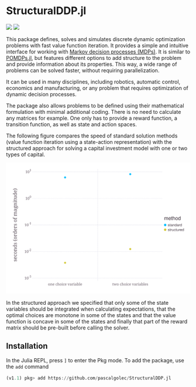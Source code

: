 # StructuralDDP.jl


[![][docs-dev-img]][docs-dev-url] [![][travis-img]][travis-url]


This package defines, solves and simulates discrete dynamic optimization problems with fast value function iteration. It provides a simple and intuitive interface for working with [Markov decision processes (MDPs)](https://en.wikipedia.org/wiki/Markov_decision_process). It is similar to [POMDPs.jl](https://github.com/JuliaPOMDP/POMDPs.jl), but features different options to add structure to the problem and provide information about its properties. This way, a wide range of problems can be solved faster, without requiring parallelization.

It can be used in many disciplines, including robotics, automatic control, economics and manufacturing, or any problem that requires optimization of dynamic decision processes.

The package also allows problems to be defined using their mathematical formulation with minimal additional coding. There is no need to calculate any matrices for example. One only has to provide a reward function, a transition function, as well as state and action spaces.

The following figure compares the speed of standard solution methods (value function iteration using a state-action representation) with the structured approach for solving a capital investment model with one or two types of capital.

![alt text](benchmark/compare.svg "Benchmarking acceleration")

In the structured approach we specified that only some of the state variables should be integrated when calculating expectations, that the optimal choices are monotone in some of the states and that the value function is concave in some of the states and finally that part of the reward matrix should be pre-built before calling the solver.

## Installation

In the Julia REPL, press `]` to enter the Pkg mode. To add the package, use the `add` command

```julia
(v1.1) pkg> add https://github.com/pascalgolec/StructuralDDP.jl
```

[docs-dev-img]: https://img.shields.io/badge/docs-dev-blue.svg
[docs-dev-url]: https://pascalgolec.github.io/StructuralDDP.jl/dev

[travis-img]: https://travis-ci.com//pascalgolec/StructuralDDP.jl.svg?branch=master
[travis-url]: https://travis-ci.com/pascalgolec/StructuralDDP.jl
